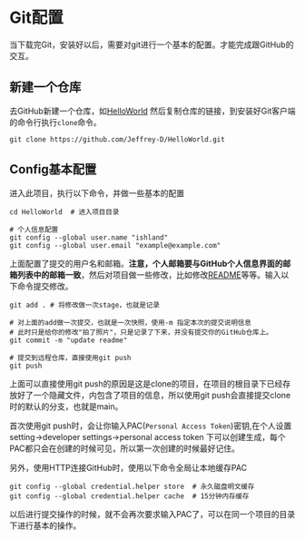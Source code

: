 # Git配置

当下载完Git，安装好以后，需要对git进行一个基本的配置。才能完成跟GitHub的交互。
## 新建一个仓库
去GitHub新建一个仓库，如[HelloWorld](https://github.com/Jeffrey-D/HelloWorld.git)
然后复制仓库的链接，到安装好Git客户端的命令行执行`clone`命令。
```
git clone https://github.com/Jeffrey-D/HelloWorld.git
```
## Config基本配置
进入此项目，执行以下命令，并做一些基本的配置

```shell
cd HelloWorld  # 进入项目目录

# 个人信息配置
git config --global user.name "ishland"
git config --global user.email "example@example.com"
```
上面配置了提交的用户名和邮箱。**注意，个人邮箱要与GitHub个人信息界面的邮箱列表中的邮箱一致**，然后对项目做一些修改，比如修改[README](../README.md)等等。输入以下命令提交修改。
```shell
git add . # 将修改做一次stage，也就是记录

# 对上面的add做一次提交，也就是一次快照，使用-m 指定本次的提交说明信息
# 此时只是给你的修改"拍了照片"，只是记录了下来，并没有提交你的GitHub仓库上。
git commit -m "update readme" 

# 提交到远程仓库，直接使用git push
git push
```
上面可以直接使用git push的原因是这是clone的项目，在项目的根目录下已经存放好了一个隐藏文件，内包含了项目的信息，所以使用git push会直接提交clone时的默认的分支，也就是main。

首次使用git push时，会让你输入PAC(`Personal Access Token`)密钥,在个人设置setting->developer settings->personal access token 下可以创建生成，每个PAC都只会在创建的时候可见，所以第一次创建的时候最好记住。

另外，使用HTTP连接GitHub时，使用以下命令全局让本地缓存PAC
```
git config --global credential.helper store  # 永久磁盘明文缓存
git config --global credential.helper cache  # 15分钟内存缓存
```
以后进行提交操作的时候，就不会再次要求输入PAC了，可以在同一个项目的目录下进行基本的操作。



